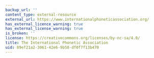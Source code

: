 ```yaml
---
backup_url: ''
content_type: external-resource
external_url: https://www.internationalphoneticassociation.org/
has_external_licence_warning: true
has_external_license_warning: true
is_broken: ''
license: https://creativecommons.org/licenses/by-nc-sa/4.0/
title: The International Phonetic Association
uid: 89ef21a2-3061-42e6-9b58-df0f7f13b470
---
```

